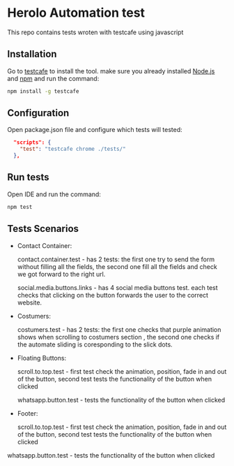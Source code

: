 # Herolo Automation test

This repo contains tests wroten with testcafe using javascript

## Installation

Go to [testcafe](https://devexpress.github.io/testcafe/documentation/getting-started/) to install the tool.
make sure you already installed [Node.js](https://nodejs.org/en/) and [npm](https://www.npmjs.com/) and run the command:

```bash
npm install -g testcafe
```

## Configuration
Open package.json file and configure which tests will tested:
```json
  "scripts": {
    "test": "testcafe chrome ./tests/"
  },
```

## Run tests
Open IDE and run the command:
```javascript
npm test
```

## Tests Scenarios
* Contact Container:

  contact.container.test - has 2 tests: the first one try to send the form without filling all the fields, the second one fill all the fields and check we got forward to the right url.

  social.media.buttons.links - has 4 social media buttons test. each test checks that clicking on the button forwards the user to the correct website.
* Costumers: 

  costumers.test - has 2 tests: the first one checks that purple animation shows when scrolling to costumers section , the second one checks if the automate sliding is coresponding to the slick dots.
* Floating Buttons: 

  scroll.to.top.test - first test check the animation, position, fade in and out of the button, second test tests the functionality of the button when clicked

  whatsapp.button.test -  tests the functionality of the button when clicked
* Footer: 

  scroll.to.top.test - first test check the animation, position, fade in and out of the button, second test tests the functionality of the button when clicked

whatsapp.button.test -  tests the functionality of the button when clicked
